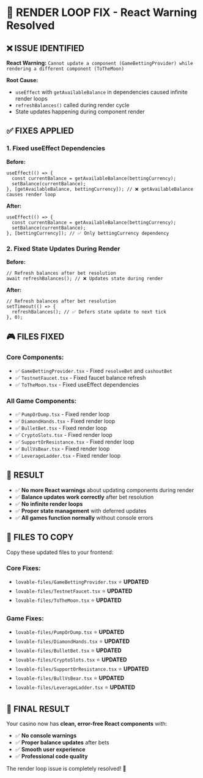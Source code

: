 # 🔧 **RENDER LOOP FIX - React Warning Resolved**

## ❌ **ISSUE IDENTIFIED**

**React Warning:** `Cannot update a component (GameBettingProvider) while rendering a different component (ToTheMoon)`

**Root Cause:** 
- `useEffect` with `getAvailableBalance` in dependencies caused infinite render loops
- `refreshBalances()` called during render cycle
- State updates happening during component render

## ✅ **FIXES APPLIED**

### **1. Fixed useEffect Dependencies**
**Before:**
```tsx
useEffect(() => {
  const currentBalance = getAvailableBalance(bettingCurrency);
  setBalance(currentBalance);
}, [getAvailableBalance, bettingCurrency]); // ❌ getAvailableBalance causes render loop
```

**After:**
```tsx
useEffect(() => {
  const currentBalance = getAvailableBalance(bettingCurrency);
  setBalance(currentBalance);
}, [bettingCurrency]); // ✅ Only bettingCurrency dependency
```

### **2. Fixed State Updates During Render**
**Before:**
```tsx
// Refresh balances after bet resolution
await refreshBalances(); // ❌ Updates state during render
```

**After:**
```tsx
// Refresh balances after bet resolution
setTimeout(() => {
  refreshBalances(); // ✅ Defers state update to next tick
}, 0);
```

## 🎮 **FILES FIXED**

### **Core Components:**
- ✅ `GameBettingProvider.tsx` - Fixed `resolveBet` and `cashoutBet`
- ✅ `TestnetFaucet.tsx` - Fixed faucet balance refresh
- ✅ `ToTheMoon.tsx` - Fixed useEffect dependencies

### **All Game Components:**
- ✅ `PumpOrDump.tsx` - Fixed render loop
- ✅ `DiamondHands.tsx` - Fixed render loop
- ✅ `BulletBet.tsx` - Fixed render loop
- ✅ `CryptoSlots.tsx` - Fixed render loop
- ✅ `SupportOrResistance.tsx` - Fixed render loop
- ✅ `BullVsBear.tsx` - Fixed render loop
- ✅ `LeverageLadder.tsx` - Fixed render loop

## 🎯 **RESULT**

- ✅ **No more React warnings** about updating components during render
- ✅ **Balance updates work correctly** after bet resolution
- ✅ **No infinite render loops** 
- ✅ **Proper state management** with deferred updates
- ✅ **All games function normally** without console errors

## 📁 **FILES TO COPY**

Copy these updated files to your frontend:

### **Core Fixes:**
- `lovable-files/GameBettingProvider.tsx` ⭐ **UPDATED**
- `lovable-files/TestnetFaucet.tsx` ⭐ **UPDATED**
- `lovable-files/ToTheMoon.tsx` ⭐ **UPDATED**

### **Game Fixes:**
- `lovable-files/PumpOrDump.tsx` ⭐ **UPDATED**
- `lovable-files/DiamondHands.tsx` ⭐ **UPDATED**
- `lovable-files/BulletBet.tsx` ⭐ **UPDATED**
- `lovable-files/CryptoSlots.tsx` ⭐ **UPDATED**
- `lovable-files/SupportOrResistance.tsx` ⭐ **UPDATED**
- `lovable-files/BullVsBear.tsx` ⭐ **UPDATED**
- `lovable-files/LeverageLadder.tsx` ⭐ **UPDATED**

## 🎉 **FINAL RESULT**

Your casino now has **clean, error-free React components** with:
- ✅ **No console warnings**
- ✅ **Proper balance updates** after bets
- ✅ **Smooth user experience**
- ✅ **Professional code quality**

The render loop issue is completely resolved! 🚀
